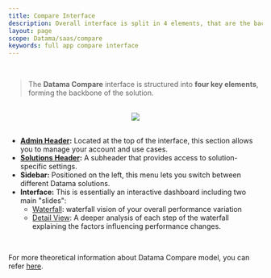```yaml
---
title: Compare Interface
description: Overall interface is split in 4 elements, that are the back bone of Datama Compare.
layout: page
scope: Datama/saas/compare
keywords: full app compare interface
---
```


<br>

> The **Datama Compare** interface is structured into **four key elements**, forming the backbone of the solution.



<br>

<center><img style="weight:60%;" src="{{site.url}}/{{site.baseurl}}/core_app/new/compare/images/compare_interface.png"/></center>

<br>

* **[Admin Header]({{site.url}}/{{site.baseurl}}/core_app/new/interface/header/header.html):** Located at the top of the interface, this section allows you to manage your account and use cases.
* **[Solutions Header]({{site.url}}/{{site.baseurl}}/core_app/new/compare/interface/compare_header.html):** A subheader that provides access to solution-specific settings.
* **Sidebar:** Positioned on the left, this menu lets you switch between different Datama solutions.
* **Interface:** This is essentially an interactive dashboard including two main "slides":
    * [Waterfall]({{site.url}}/{{site.baseurl}}/core_app/new/compare/interface/waterfall.html): waterfall vision of your overall performance variation
    * [Detail View]({{site.url}}/{{site.baseurl}}/core_app/new/compare/interface/detailed_view.html): A deeper analysis of each step of the waterfall explaining the factors influencing performance changes.

<br>

For more theoretical information about Datama Compare model, you can refer [here]({{site.url}}/{{site.baseurl}}/core_app/new/compare/model/model.html).

